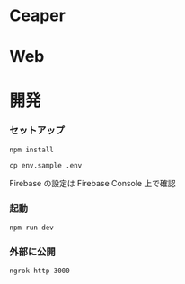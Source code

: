 # Ceaper

# Web

# 開発

### セットアップ

```
npm install
```

```
cp env.sample .env
```

Firebase の設定は Firebase Console 上で確認

### 起動

```
npm run dev
```

### 外部に公開

```
ngrok http 3000
```

